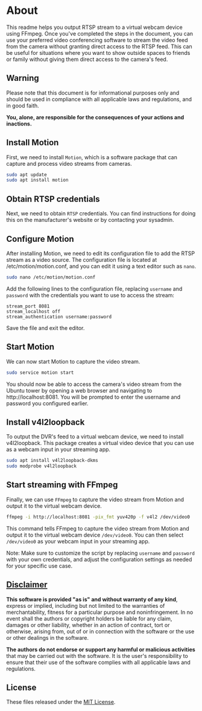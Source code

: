 # About
This readme helps you output RTSP stream to a virtual webcam device using FFmpeg. Once you've completed the steps in the document, you can use your preferred video conferencing software to stream the video feed from the camera without granting direct access to the RTSP feed. This can be useful for situations where you want to show outside spaces to friends or family without giving them direct access to the camera's feed.

## Warning
Please note that this document is for informational purposes only and should be used in compliance with all applicable laws and regulations, and in good faith.

**You, alone, are responsible for the consequences of your actions and inactions.**

## Install Motion

First, we need to install `Motion`, which is a software package that can capture and process video streams from cameras.

```bash
sudo apt update
sudo apt install motion
```

## Obtain RTSP credentials

Next, we need to obtain `RTSP` credentials. You can find instructions for doing this on the manufacturer's website or by contacting your sysadmin.

## Configure Motion

After installing Motion, we need to edit its configuration file to add the RTSP stream as a video source. The configuration file is located at /etc/motion/motion.conf, and you can edit it using a text editor such as `nano`.

```bash
sudo nano /etc/motion/motion.conf
```

Add the following lines to the configuration file, replacing `username` and `password` with the credentials you want to use to access the stream:

```
stream_port 8081
stream_localhost off
stream_authentication username:password
```

Save the file and exit the editor.

## Start Motion

We can now start Motion to capture the video stream.

```bash
sudo service motion start
```

You should now be able to access the camera's video stream from the Ubuntu tower by opening a web browser and navigating to http://localhost:8081. You will be prompted to enter the username and password you configured earlier.

## Install v4l2loopback

To output the DVR's feed to a virtual webcam device, we need to install v4l2loopback. This package creates a virtual video device that you can use as a webcam input in your streaming app.

```bash
sudo apt install v4l2loopback-dkms
sudo modprobe v4l2loopback
```

## Start streaming with FFmpeg

Finally, we can use `FFmpeg` to capture the video stream from Motion and output it to the virtual webcam device.

```bash
ffmpeg -i http://localhost:8081 -pix_fmt yuv420p -f v4l2 /dev/video0
```

This command tells FFmpeg to capture the video stream from Motion and output it to the virtual webcam device `/dev/video0`. You can then select `/dev/video0` as your webcam input in your streaming app.

Note: Make sure to customize the script by replacing `username` and `password` with your own credentials, and adjust the configuration settings as needed for your specific use case.

## [Disclaimer](DISCLAIMER)
**This software is provided "as is" and without warranty of any kind**, express or implied, including but not limited to the warranties of merchantability, fitness for a particular purpose and noninfringement. In no event shall the authors or copyright holders be liable for any claim, damages or other liability, whether in an action of contract, tort or otherwise, arising from, out of or in connection with the software or the use or other dealings in the software.

**The authors do not endorse or support any harmful or malicious activities** that may be carried out with the software. It is the user's responsibility to ensure that their use of the software complies with all applicable laws and regulations.

## License

These files released under the [MIT License](LICENSE).
